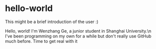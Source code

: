 # hello-world
This might be a brief introduction of the user :)

Hello, world! I'm Wenzhang Ge, a junior student in Shanghai University.\n
I've been programming on my own for a while but don't really use GitHub much before.
Time to get real with it
